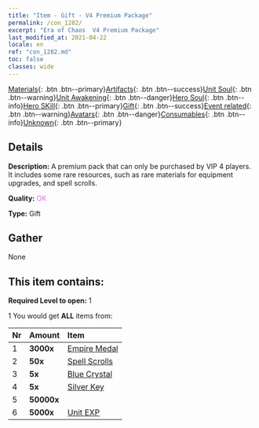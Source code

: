 ```yaml
---
title: "Item - Gift - V4 Premium Package"
permalink: /con_1282/
excerpt: "Era of Chaos  V4 Premium Package"
last_modified_at: 2021-04-22
locale: en
ref: "con_1282.md"
toc: false
classes: wide
---
```

 [Materials](/Items/){: .btn .btn--primary}[Artifacts](/Items/Artifacts/){: .btn .btn--success}[Unit Soul](/Items/UnitSoul/){: .btn .btn--warning}[Unit Awakening](/Items/UnitAwakening/){: .btn .btn--danger}[Hero Soul](/Items/HeroSoul/){: .btn .btn--info}[Hero SKill](/Items/HeroSkill/){: .btn .btn--primary}[Gift](/Items/Gift/){: .btn .btn--success}[Event related](/Items/Events/){: .btn .btn--warning}[Avatars](/Items/Avatars/){: .btn .btn--danger}[Consumables](/Items/Consumables/){: .btn .btn--info}[Unknown](/Items/Unknown/){: .btn .btn--primary}

## Details
 **Description:** A premium pack that can only be purchased by VIP 4 players. It includes some rare resources, such as rare materials for equipment upgrades, and spell scrolls.

 **Quality:** <span style="color: #DA70D6">OK</span>

 **Type:** Gift

## Gather

  None

## This item contains:

 **Required Level to open:** 1

 1 You would get **ALL** items  from:

  | Nr | Amount |     Item    |
  |:---|:-------|:------------|
  | 1 |  **3000x** | [Empire Medal](/Items/con_904/) |  | 
  | 2 |  **50x** | [Spell Scrolls](/Items/con_694/) |  | 
  | 3 |  **5x** | [Blue Crystal](/Items/con_716/) |  | 
  | 4 |  **5x** | [Silver Key](/Items/con_693/) |  | 
  | 5 |  **50000x** | <i class="fas fa-coins"/> |  | 
  | 6 |  **5000x** | [Unit EXP](/Items/con_902/) |  | 
